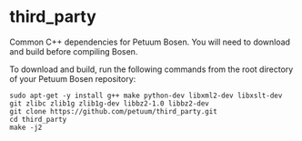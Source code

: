 # third_party
Common C++ dependencies for Petuum Bosen. You will need to download and build before compiling Bosen.

To download and build, run the following commands from the root directory of your Petuum Bosen repository:

```
sudo apt-get -y install g++ make python-dev libxml2-dev libxslt-dev git zlibc zlib1g zlib1g-dev libbz2-1.0 libbz2-dev
git clone https://github.com/petuum/third_party.git
cd third_party
make -j2
```
